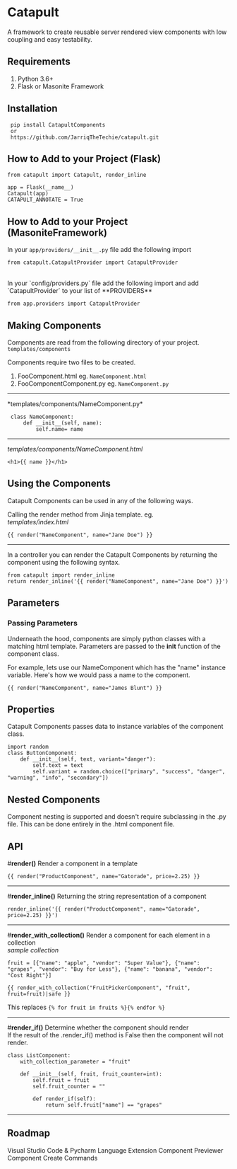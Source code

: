 
  
# Catapult  
A framework to create reusable server rendered view components with low coupling and easy testability.    
    
    
    
    
## Requirements    
 1. Python 3.6+    
2. Flask or Masonite Framework  
    
## Installation    
    
     pip install CatapultComponents
     or 
     https://github.com/JarriqTheTechie/catapult.git    

   
## How to Add to your Project  (Flask)  
    
    from catapult import Catapult, render_inline

	app = Flask(__name__)
	Catapult(app)
	CATAPULT_ANNOTATE = True

## How to Add to your Project  (MasoniteFramework)  
In your `app/providers/__init__.py` file add the following import

    from catapult.CatapultProvider import CatapultProvider
<br>
In your `config/providers.py` file add the following import and add `CatapultProvider` to your list of **PROVIDERS**

    from app.providers import CatapultProvider
   


## Making Components 
Components are read from the following directory of your project.    
`templates/components`    

Components require two files to be created.     
1. FooComponent.html eg. `NameComponent.html` 
2. FooComponentComponent.py eg. `NameComponent.py` 
<hr> 
*templates/components/NameComponent.py*    

     class NameComponent:      
	     def __init__(self, name):      
	         self.name= name    

<hr> 
   
*templates/components/NameComponent.html*    
 

    <h1>{{ name }}</h1>    

 
      
## Using the Components    
Catapult Components can be used in any of the following ways.     
    
Calling the render method from Jinja template. eg.    
*templates/index.html* 

    {{ render("NameComponent", name="Jane Doe") }} 

   
 <hr>    
    
In a controller you can render the Catapult Components by returning the component using the following syntax.    

    from catapult import render_inline
    return render_inline('{{ render("NameComponent", name="Jane Doe") }}')    

 
## Parameters 
### Passing Parameters    
Underneath the hood, components are simply python classes with a matching html template. Parameters are passed to the __init__ function of the component class.     
    
For example, lets use our NameComponent which has the "name" instance variable. Here's how we would pass a name to the component.     
    
    {{ render("NameComponent", name="James Blunt") }}

    
    
## Properties    
Catapult Components passes data to instance variables of the component class.    
    
 

    import random    
    class ButtonComponent: 
	    def __init__(self, text, variant="danger"): 
		    self.text = text 
		    self.variant = random.choice(["primary", "success", "danger", "warning", "info", "secondary"])    
    
    
## Nested Components 
Component nesting is supported and doesn't require subclassing in the .py file. This can be done entirely in the .html component file.    
    
## API    
#**render()** Render a component in a template    
    
`{{ render("ProductComponent", name="Gatorade", price=2.25) }}`  
<hr>    
    
#**render_inline()** Returning the string representation of a component    
    
 `render_inline('{{ render("ProductComponent", name="Gatorade", price=2.25) }}')`  
<hr>     
    
#**render_with_collection()** Render a component for each element in a collection    
*sample collection*  
 
 `fruit = [{"name": "apple", "vendor": "Super Value"}, {"name": "grapes", "vendor": "Buy for Less"}, {"name": "banana", "vendor": "Cost Right"}]`    
    
 

    {{ render_with_collection("FruitPickerComponent", "fruit", fruit=fruit)|safe }}  

  
This replaces `{% for fruit in fruits %}{% endfor %}`    
<hr>     
    
#**render_if()** Determine whether the component should render    
If the result of the .render_if() method is False then the component will not render.     
    
    class ListComponent:       
	    with_collection_parameter = "fruit"      
              
		def __init__(self, fruit, fruit_counter=int):        
			self.fruit = fruit      
            self.fruit_counter = ""      
              
	        def render_if(self):      
	            return self.fruit["name"] == "grapes"   
<hr> 
 
 ## Roadmap 
Visual Studio Code & Pycharm Language Extension
Component Previewer
Component Create Commands
